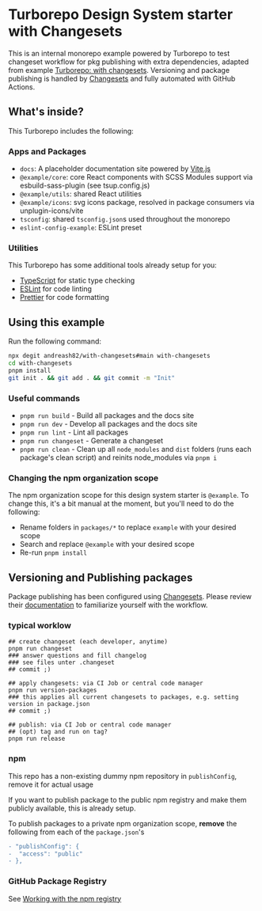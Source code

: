 # Turborepo Design System starter with Changesets

This is an internal monorepo example powered by Turborepo to test changeset workflow for pkg publishing with extra dependencies, adapted from example [Turborepo: with changesets](https://github.com/vercel/turbo/tree/main/examples/with-changesets). Versioning and package publishing is handled by [Changesets](https://github.com/changesets/changesets) and fully automated with GitHub Actions.

## What's inside?

This Turborepo includes the following:

### Apps and Packages

- `docs`: A placeholder documentation site powered by [Vite.js](https://vitejs.dev/)
- `@example/core`: core React components with SCSS Modules support via esbuild-sass-plugin (see tsup.config.js)
- `@example/utils`: shared React utilities
- `@example/icons`: svg icons package, resolved in package consumers via unplugin-icons/vite
- `tsconfig`: shared `tsconfig.json`s used throughout the monorepo
- `eslint-config-example`: ESLint preset


### Utilities

This Turborepo has some additional tools already setup for you:

- [TypeScript](https://www.typescriptlang.org/) for static type checking
- [ESLint](https://eslint.org/) for code linting
- [Prettier](https://prettier.io) for code formatting

## Using this example

Run the following command:

```sh
npx degit andreash82/with-changesets#main with-changesets
cd with-changesets
pnpm install
git init . && git add . && git commit -m "Init"
```

### Useful commands

- `pnpm run build` - Build all packages and the docs site
- `pnpm run dev` - Develop all packages and the docs site
- `pnpm run lint` - Lint all packages
- `pnpm run changeset` - Generate a changeset
- `pnpm run clean` - Clean up all `node_modules` and `dist` folders (runs each package's clean script) and reinits node_modules via `pnpm i`

### Changing the npm organization scope

The npm organization scope for this design system starter is `@example`. To change this, it's a bit manual at the moment, but you'll need to do the following:

- Rename folders in `packages/*` to replace `example` with your desired scope
- Search and replace `@example` with your desired scope
- Re-run `pnpm install`

## Versioning and Publishing packages

Package publishing has been configured using [Changesets](https://github.com/changesets/changesets). Please review their [documentation](https://github.com/changesets/changesets#documentation) to familiarize yourself with the workflow.

### typical worklow

```shell
## create changeset (each developer, anytime)
pnpm run changeset
### answer questions and fill changelog
### see files unter .changeset
## commit ;)

## apply changesets: via CI Job or central code manager
pnpm run version-packages
### this applies all current changesets to packages, e.g. setting version in package.json
## commit ;)

## publish: via CI Job or central code manager
## (opt) tag and run on tag?
pnpm run release
```

### npm

This repo has a non-existing dummy npm repository in `publishConfig`, remove it for actual usage

If you want to publish package to the public npm registry and make them publicly available, this is already setup.

To publish packages to a private npm organization scope, **remove** the following from each of the `package.json`'s

```diff
- "publishConfig": {
-  "access": "public"
- },
```

### GitHub Package Registry

See [Working with the npm registry](https://docs.github.com/en/packages/working-with-a-github-packages-registry/working-with-the-npm-registry#publishing-a-package-using-publishconfig-in-the-packagejson-file)
